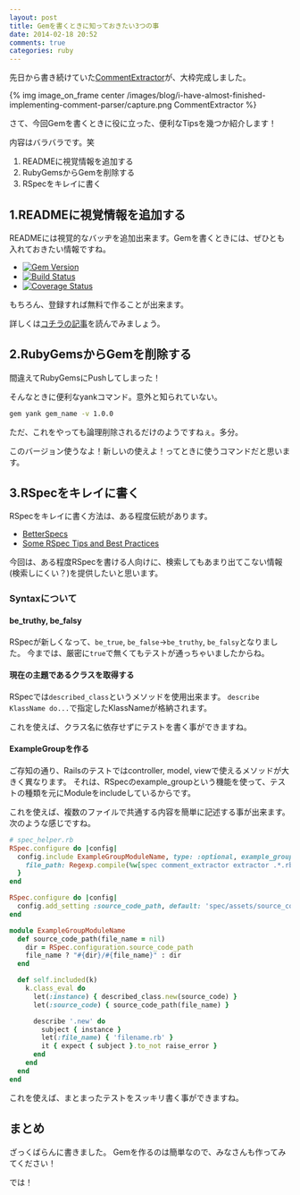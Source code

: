 ```yaml
---
layout: post
title: Gemを書くときに知っておきたい3つの事
date: 2014-02-18 20:52
comments: true
categories: ruby
---
```


先日から書き続けていた[CommentExtractor](https://github.com/alpaca-tc/comment_extractor)が、大枠完成しました。

{% img image_on_frame center /images/blog/i-have-almost-finished-implementing-comment-parser/capture.png CommentExtractor %}

さて、今回Gemを書くときに役に立った、便利なTipsを幾つか紹介します！

<!-- more -->

内容はバラバラです。笑

1. READMEに視覚情報を追加する
2. RubyGemsからGemを削除する
3. RSpecをキレイに書く

## 1.READMEに視覚情報を追加する

READMEには視覚的なバッヂを追加出来ます。Gemを書くときには、ぜひとも入れておきたい情報ですね。

- [![Gem Version](https://badge.fury.io/rb/comment_extractor.png)](https://badge.fury.io/rb/comment\_extractor)
- [![Build Status](https://travis-ci.org/alpaca-tc/comment_extractor.png?branch=v1.0.0)](https://travis-ci.org/alpaca-tc/comment\_parser)
- [![Coverage Status](https://coveralls.io/repos/alpaca-tc/comment_extractor/badge.png?branch=v1.0.0)](https://coveralls.io/r/alpaca-tc/comment\_extractor?branch=v1.0.0)

もちろん、登録すれば無料で作ることが出来ます。

詳しくは[コチラの記事](https://elgalu.github.io/2013/add-achievement-badges-to-your-gem-readme/)を読んでみましょう。

## 2.RubyGemsからGemを削除する

間違えてRubyGemsにPushしてしまった！

そんなときに便利なyankコマンド。意外と知られていない。

```sh
gem yank gem_name -v 1.0.0
```

ただ、これをやっても論理削除されるだけのようですねぇ。多分。

このバージョン使うなよ！新しいの使えよ！ってときに使うコマンドだと思います。

## 3.RSpecをキレイに書く

RSpecをキレイに書く方法は、ある程度伝統があります。

- [BetterSpecs](https://betterspecs.org/)
- [Some RSpec Tips and Best Practices](https://bitfluxx.com/2011/05/23/some-rspec-tips-and-best-practices.html)

今回は、ある程度RSpecを書ける人向けに、検索してもあまり出てこない情報(検索しにくい？)を提供したいと思います。

### Syntaxについて

#### be\_truthy, be\_falsy

RSpecが新しくなって、`be_true`, `be_false`→`be_truthy`, `be_falsy`となりました。
今までは、厳密に`true`で無くてもテストが通っちゃいましたからね。

#### 現在の主題であるクラスを取得する

RSpecでは`described_class`というメソッドを使用出来ます。
`describe KlassName do...`で指定したKlassNameが格納されます。

これを使えば、クラス名に依存せずにテストを書く事ができますね。

#### ExampleGroupを作る

ご存知の通り、Railsのテストではcontroller, model, viewで使えるメソッドが大きく異なります。
それは、RSpecのexample\_groupという機能を使って、テストの種類を元にModuleをincludeしているからです。

これを使えば、複数のファイルで共通する内容を簡単に記述する事が出来ます。
次のような感じですね。

```ruby
# spec_helper.rb
RSpec.configure do |config|
  config.include ExampleGroupModuleName, type: :optional, example_group: {
    file_path: Regexp.compile(%w[spec comment_extractor extractor .*.rb].join('[\\\/]'))
  }
end
```

```ruby
RSpec.configure do |config|
  config.add_setting :source_code_path, default: 'spec/assets/source_code'
end

module ExampleGroupModuleName
  def source_code_path(file_name = nil)
    dir = RSpec.configuration.source_code_path
    file_name ? "#{dir}/#{file_name}" : dir
  end

  def self.included(k)
    k.class_eval do
      let(:instance) { described_class.new(source_code) }
      let(:source_code) { source_code_path(file_name) }

      describe '.new' do
        subject { instance }
        let(:file_name) { 'filename.rb' }
        it { expect { subject }.to_not raise_error }
      end
    end
  end
end
```

これを使えば、まとまったテストをスッキリ書く事ができますね。

## まとめ

ざっくばらんに書きました。
Gemを作るのは簡単なので、みなさんも作ってみてください！

では！
